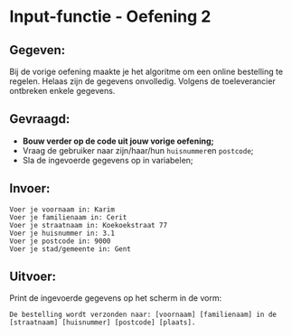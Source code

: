 # Input-functie - Oefening 2

## Gegeven:

Bij de vorige oefening maakte je het algoritme om een online bestelling te regelen. Helaas zijn de gegevens onvolledig. Volgens de toeleverancier ontbreken enkele gegevens. 

## Gevraagd:

* **Bouw verder op de code uit jouw vorige oefening;** 
* Vraag de gebruiker naar zijn/haar/hun `huisnummer`en `postcode`;  
* Sla de ingevoerde gegevens op in variabelen;


## Invoer:
```
Voer je voornaam in: Karim
Voer je familienaam in: Cerit
Voer je straatnaam in: Koekoekstraat 77
Voer je huisnummer in: 3.1
Voer je postcode in: 9000
Voer je stad/gemeente in: Gent
```


## Uitvoer:
Print de ingevoerde gegevens op het scherm in de vorm: 
```
De bestelling wordt verzonden naar: [voornaam] [familienaam] in de [straatnaam] [huisnummer] [postcode] [plaats].
```

